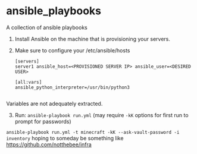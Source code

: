 # ansible_playbooks
A collection of ansible playbooks 

1. Install Ansible on the machine that is provisioning your servers.

2. Make sure to configure your /etc/ansible/hosts

    ```
    [servers]                                                
    server1 ansible_host=<PROVISIONED SERVER IP> ansible_user=<DESIRED USER>  
                                                            
    [all:vars]                                               
    ansible_python_interpreter=/usr/bin/python3              
                                                            
    ```

Variables are not adequately extracted.

3. Run:
`ansible-playbook run.yml`
(may require `-kK` options for first run to prompt for passwords)

`ansible-playbook run.yml -t minecraft -kK --ask-vault-password -i inventory`
hoping to someday be something like https://github.com/notthebee/infra
